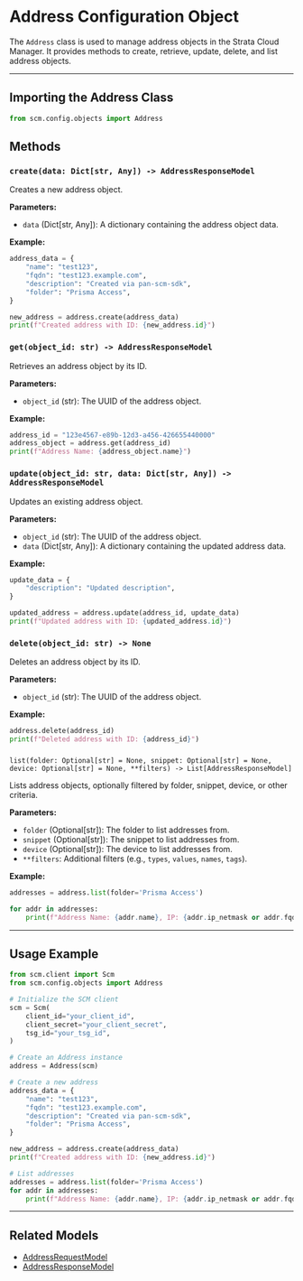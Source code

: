 # Address Configuration Object

The `Address` class is used to manage address objects in the Strata Cloud Manager. It provides methods to create,
retrieve, update, delete, and list address objects.

---

## Importing the Address Class

```python
from scm.config.objects import Address
```

## Methods

### `create(data: Dict[str, Any]) -> AddressResponseModel`

Creates a new address object.

**Parameters:**

- `data` (Dict[str, Any]): A dictionary containing the address object data.

**Example:**

```python
address_data = {
    "name": "test123",
    "fqdn": "test123.example.com",
    "description": "Created via pan-scm-sdk",
    "folder": "Prisma Access",
}

new_address = address.create(address_data)
print(f"Created address with ID: {new_address.id}")
```

### `get(object_id: str) -> AddressResponseModel`

Retrieves an address object by its ID.

**Parameters:**

- `object_id` (str): The UUID of the address object.

**Example:**

```python
address_id = "123e4567-e89b-12d3-a456-426655440000"
address_object = address.get(address_id)
print(f"Address Name: {address_object.name}")
```

### `update(object_id: str, data: Dict[str, Any]) -> AddressResponseModel`

Updates an existing address object.

**Parameters:**

- `object_id` (str): The UUID of the address object.
- `data` (Dict[str, Any]): A dictionary containing the updated address data.

**Example:**

```python
update_data = {
    "description": "Updated description",
}

updated_address = address.update(address_id, update_data)
print(f"Updated address with ID: {updated_address.id}")
```

### `delete(object_id: str) -> None`

Deletes an address object by its ID.

**Parameters:**

- `object_id` (str): The UUID of the address object.

**Example:**

```python
address.delete(address_id)
print(f"Deleted address with ID: {address_id}")
```

###

`list(folder: Optional[str] = None, snippet: Optional[str] = None, device: Optional[str] = None, **filters) -> List[AddressResponseModel]`

Lists address objects, optionally filtered by folder, snippet, device, or other criteria.

**Parameters:**

- `folder` (Optional[str]): The folder to list addresses from.
- `snippet` (Optional[str]): The snippet to list addresses from.
- `device` (Optional[str]): The device to list addresses from.
- `**filters`: Additional filters (e.g., `types`, `values`, `names`, `tags`).

**Example:**

```python
addresses = address.list(folder='Prisma Access')

for addr in addresses:
    print(f"Address Name: {addr.name}, IP: {addr.ip_netmask or addr.fqdn}")
```

---

## Usage Example

```python
from scm.client import Scm
from scm.config.objects import Address

# Initialize the SCM client
scm = Scm(
    client_id="your_client_id",
    client_secret="your_client_secret",
    tsg_id="your_tsg_id",
)

# Create an Address instance
address = Address(scm)

# Create a new address
address_data = {
    "name": "test123",
    "fqdn": "test123.example.com",
    "description": "Created via pan-scm-sdk",
    "folder": "Prisma Access",
}

new_address = address.create(address_data)
print(f"Created address with ID: {new_address.id}")

# List addresses
addresses = address.list(folder='Prisma Access')
for addr in addresses:
    print(f"Address Name: {addr.name}, IP: {addr.ip_netmask or addr.fqdn}")
```

---

## Related Models

- [AddressRequestModel](models/address_models.md#addressrequestmodel)
- [AddressResponseModel](models/address_models.md#addressresponsemodel)
